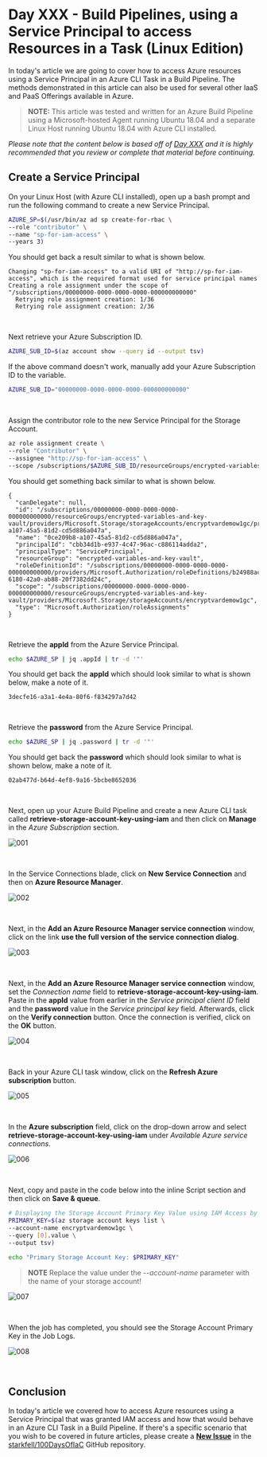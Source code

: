 # Day XXX - Build Pipelines, using a Service Principal to access Resources in a Task (Linux Edition)

In today's article we are going to cover how to access Azure resources using a Service Principal in an Azure CLI Task in a Build Pipeline. The methods demonstrated in this article can also be used for several other IaaS and PaaS Offerings available in Azure.

> **NOTE:** This article was tested and written for an Azure Build Pipeline using a Microsoft-hosted Agent running Ubuntu 18.04 and a separate Linux Host running Ubuntu 18.04 with Azure CLI installed.

*Please note that the content below is based off of [Day XXX]() and it is highly recommended that you review or complete that material before continuing.*

## Create a Service Principal

On your Linux Host (with Azure CLI installed), open up a bash prompt and run the following command to create a new Service Principal.

```bash
AZURE_SP=$(/usr/bin/az ad sp create-for-rbac \
--role "contributor" \
--name "sp-for-iam-access" \
--years 3)
```

You should get back a result similar to what is shown below.

```console
Changing "sp-for-iam-access" to a valid URI of "http://sp-for-iam-access", which is the required format used for service principal names
Creating a role assignment under the scope of "/subscriptions/00000000-0000-0000-0000-000000000000"
  Retrying role assignment creation: 1/36
  Retrying role assignment creation: 2/36
```

<br />

Next retrieve your Azure Subscription ID.

```bash
AZURE_SUB_ID=$(az account show --query id --output tsv)
```

If the above command doesn't work, manually add your Azure Subscription ID to the variable.

```bash
AZURE_SUB_ID="00000000-0000-0000-0000-000000000000"
```

<br />

Assign the contributor role to the new Service Principal for the Storage Account.

```bash
az role assignment create \
--role "Contributor" \
--assignee "http://sp-for-iam-access" \
--scope /subscriptions/$AZURE_SUB_ID/resourceGroups/encrypted-variables-and-key-vault/providers/Microsoft.Storage/storageAccounts/encryptvardemow1gc
```

You should get something back similar to what is shown below.

```console
{
  "canDelegate": null,
  "id": "/subscriptions/00000000-0000-0000-0000-000000000000/resourceGroups/encrypted-variables-and-key-vault/providers/Microsoft.Storage/storageAccounts/encryptvardemow1gc/providers/Microsoft.Authorization/roleAssignments/0ce209b8-a107-45a5-81d2-cd5d886a047a",
  "name": "0ce209b8-a107-45a5-81d2-cd5d886a047a",
  "principalId": "cbb34d1b-e937-4c47-96ac-c886114adda2",
  "principalType": "ServicePrincipal",
  "resourceGroup": "encrypted-variables-and-key-vault",
  "roleDefinitionId": "/subscriptions/00000000-0000-0000-0000-000000000000/providers/Microsoft.Authorization/roleDefinitions/b24988ac-6180-42a0-ab88-20f7382dd24c",
  "scope": "/subscriptions/00000000-0000-0000-0000-000000000000/resourceGroups/encrypted-variables-and-key-vault/providers/Microsoft.Storage/storageAccounts/encryptvardemow1gc",
  "type": "Microsoft.Authorization/roleAssignments"
}
```

<br />

Retrieve the **appId** from the Azure Service Principal.

```bash
echo $AZURE_SP | jq .appId | tr -d '"'
```

You should get back the **appId** which should look similar to what is shown below, make a note of it.

```console
3decfe16-a3a1-4e4a-80f6-f834297a7d42
```

<br />

Retrieve the **password** from the Azure Service Principal.

```bash
echo $AZURE_SP | jq .password | tr -d '"'
```

You should get back the **password** which should look similar to what is shown below, make a note of it.

```console
02ab477d-b64d-4ef8-9a16-5bcbe8652036
```

<br />

Next, open up your Azure Build Pipeline and create a new Azure CLI task called **retrieve-storage-account-key-using-iam** and then click on **Manage** in the *Azure Subscription* section.

![001](../images/_daydraft2/day.xxx.build.pipes.sp.resource.access.001.png)

<br />

In the Service Connections blade, click on **New Service Connection** and then on **Azure Resource Manager**.

![002](../images/_daydraft2/day.xxx.build.pipes.sp.resource.access.002.png)

<br />

Next, in the **Add an Azure Resource Manager service connection** window, click on the link **use the full version of the service connection dialog**.

![003](../images/_daydraft2/day.xxx.build.pipes.sp.resource.access.003.png)

<br />

Next, in the **Add an Azure Resource Manager service connection** window, set the *Connection name* field to **retrieve-storage-account-key-using-iam**. Paste in the **appId** value from earlier in the *Service principal client ID* field and the **password** value in the *Service principal key* field. Afterwards, click on the **Verify connection** button. Once the connection is verified, click on the **OK** button.

![004](../images/_daydraft2/day.xxx.build.pipes.sp.resource.access.004.png)

<br />

Back in your Azure CLI task window, click on the **Refresh Azure subscription** button.

![005](../images/_daydraft2/day.xxx.build.pipes.sp.resource.access.005.png)

<br />

In the **Azure subscription** field, click on the drop-down arrow and select **retrieve-storage-account-key-using-iam** under *Available Azure service connections*.

![006](../images/_daydraft2/day.xxx.build.pipes.sp.resource.access.006.png)

<br />

Next, copy and paste in the code below into the inline Script section and then click on **Save & queue**.

```bash
# Displaying the Storage Account Primary Key Value using IAM Access by adding the Service Principal to the Storage Account.
PRIMARY_KEY=$(az storage account keys list \
--account-name encryptvardemow1gc \
--query [0].value \
--output tsv)

echo "Primary Storage Account Key: $PRIMARY_KEY"
```

> **NOTE** Replace the value under the *--account-name* parameter with the name of your storage account!

![007](../images/_daydraft2/day.xxx.build.pipes.sp.resource.access.007.png)

<br />

When the job has completed, you should see the Storage Account Primary Key in the Job Logs.

![008](../images/_daydraft2/day.xxx.build.pipes.sp.resource.access.008.png)

<br />

## Conclusion

In today's article we covered how to access Azure resources using a Service Principal that was granted IAM access and how that would behave in an Azure CLI Task in a Build Pipeline. If there's a specific scenario that you wish to be covered in future articles, please create a **[New Issue](https://github.com/starkfell/100DaysOfIaC/issues)** in the [starkfell/100DaysOfIaC](https://github.com/starkfell/100DaysOfIaC/) GitHub repository.
